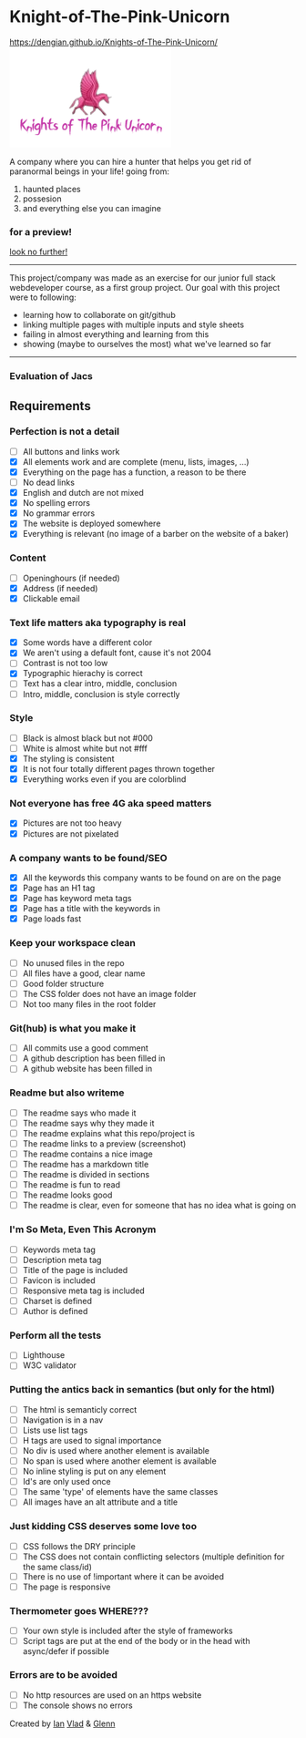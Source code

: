 # Knight-of-The-Pink-Unicorn
https://dengian.github.io/Knights-of-The-Pink-Unicorn/
<img src="images/logo2.png" alt="Knights of The Pink Unicorn logo" title="Knights of The Pink Unicorn logo">


A company where you can hire a hunter
that helps you get rid of paranormal beings in your life!
going from:
1. haunted places
2. possesion
3. and everything else you can imagine

### for a preview!
<a href="file:///C:/Users/glenn/Desktop/becode/Knights-of-The-Pink-Unicorn/images/preview.png">
look no further!</a>

---
This project/company was made as an exercise for our junior full stack webdeveloper course,
as a first group project. Our goal with this project were to following:
* learning how to collaborate on git/github
* linking multiple pages with multiple inputs and style sheets
* failing in almost everything and learning from this
* showing (maybe to ourselves the most) what we've learned so far
---
### Evaluation of Jacs
## Requirements

### Perfection is not a detail
- [ ] All buttons and links work
- [x] All elements work and are complete (menu, lists, images, ...)
- [x] Everything on the page has a function, a reason to be there
- [ ] No dead links
- [x] English and dutch are not mixed
- [x] No spelling errors
- [x] No grammar errors
- [x] The website is deployed somewhere
- [x] Everything is relevant (no image of a barber on the website of a baker)

### Content
- [ ] Openinghours (if needed)
- [x] Address (if needed)
- [x] Clickable email

### Text life matters aka typography is real
- [x] Some words have a different color
- [x] We aren't using a default font, cause it's not 2004
- [ ] Contrast is not too low
- [x] Typographic hierachy is correct
- [ ] Text has a clear intro, middle, conclusion
- [ ] Intro, middle, conclusion is style correctly

### Style
- [ ] Black is almost black but not #000
- [ ] White is almost white but not #fff
- [x] The styling is consistent
- [x] It is not four totally different pages thrown together
- [x] Everything works even if you are colorblind

### Not everyone has free 4G aka speed matters
- [x] Pictures are not too heavy
- [x] Pictures are not pixelated

### A company wants to be found/SEO
- [x] All the keywords this company wants to be found on are on the page
- [x] Page has an H1 tag
- [x] Page has keyword meta tags
- [x] Page has a title with the keywords in
- [x] Page loads fast

### Keep your workspace clean
- [ ] No unused files in the repo
- [ ] All files have a good, clear name
- [ ] Good folder structure
- [ ] The CSS folder does not have an image folder
- [ ] Not too many files in the root folder

### Git(hub) is what you make it
- [ ] All commits use a good comment
- [ ] A github description has been filled in
- [ ] A github website has been filled in

### Readme but also writeme
- [ ] The readme says who made it
- [ ] The readme says why they made it
- [ ] The readme explains what this repo/project is
- [ ] The readme links to a preview (screenshot)
- [ ] The readme contains a nice image
- [ ] The readme has a markdown title
- [ ] The readme is divided in sections
- [ ] The readme is fun to read
- [ ] The readme looks good
- [ ] The readme is clear, even for someone that has no idea what is going on

### I'm So Meta, Even This Acronym
- [ ] Keywords meta tag
- [ ] Description meta tag
- [ ] Title of the page is included
- [ ] Favicon is included
- [ ] Responsive meta tag is included
- [ ] Charset is defined
- [ ] Author is defined

### Perform all the tests
- [ ] Lighthouse
- [ ] W3C validator

### Putting the antics back in semantics (but only for the html)
- [ ] The html is semanticly correct
- [ ] Navigation is in a nav
- [ ] Lists use list tags
- [ ] H tags are used to signal importance
- [ ] No div is used where another element is available
- [ ] No span is used where another element is available
- [ ] No inline styling is put on any element
- [ ] Id's are only used once
- [ ] The same 'type' of elements have the same classes
- [ ] All images have an alt attribute and a title

### Just kidding CSS deserves some love too
- [ ] CSS follows the DRY principle
- [ ] The CSS does not contain conflicting selectors (multiple definition for the same class/id)
- [ ] There is no use of !important where it can be avoided
- [ ] The page is responsive

### Thermometer goes WHERE???
- [ ] Your own style is included after the style of frameworks
- [ ] Script tags are put at the end of the body or in the head with async/defer if possible

### Errors are to be avoided
- [ ] No http resources are used on an https website
- [ ] The console shows no errors
<footer>
Created by <a href="https://github.com/DenGian">Ian</a>
<a href="https://github.com/VladBurlacu">Vlad</a>
& <a href="https://github.com/Glinchflash">Glenn</a>
</footer>